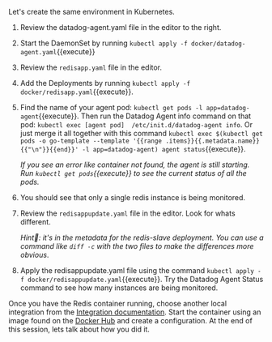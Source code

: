 Let's create the same environment in Kubernetes. 

1.  Review the datadog-agent.yaml file in the editor to the right.

2.  Start the DaemonSet by running `kubectl apply -f docker/datadog-agent.yaml`{{execute}}

3.  Review the `redisapp.yaml` file in the editor.

4.  Add the Deployments by running `kubectl apply -f docker/redisapp.yaml`{{execute}}.

5.  Find the name of your agent pod: `kubectl get pods -l app=datadog-agent`{{execute}}. Then run the Datadog Agent info command on that pod: `kubectl exec [agent pod]  /etc/init.d/datadog-agent info`. Or just merge it all together with this command `kubectl exec $(kubectl get pods -o go-template --template '{{range .items}}{{.metadata.name}}{{"\n"}}{{end}}' -l app=datadog-agent) agent status`{{execute}}.

    *If you see an error like container not found, the agent is still starting. Run `kubectl get pods`{{execute}} to see the current status of all the pods.*

6.  You should see that only a single redis instance is being monitored.

7.  Review the `redisappupdate.yaml` file in the editor. Look for whats different. 

    *Hint: it's in the metadata for the redis-slave deployment. You can use a command like `diff -c` with the two files to make the differences more obvious*.

8.  Apply the redisappupdate.yaml file using the command `kubectl apply -f docker/redisappupdate.yaml`{{execute}}. Try the Datadog Agent Status command to see how many instances are being monitored.

Once you have the Redis container running, choose another local integration from the [Integration documentation](http://docs.datadoghq.com/integrations/). Start the container using an image found on the [Docker Hub](https://hub.docker.com/) and create a configuration. At the end of this session, lets talk about how you did it.